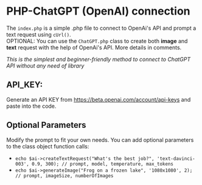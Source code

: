 # PHP-ChatGPT (OpenAI) connection
The `index.php` is a simple .php file to connect to OpenAi's API and prompt a text request using `cUrl()`. <br>
OPTIONAL: You can use the `ChatGPT.php` class to create both **image** and **text** request with the help of OpenAi's API. More details in comments. <br>

*This is the simplest and beginner-friendly method to connect to ChatGPT API without any need of library*

## API_KEY:
Generate an API KEY from https://beta.openai.com/account/api-keys and paste into the code.


## Optional Parameters
Modify the prompt to fit your own needs.
You can add optional parameters to the class object function calls: 
* `echo $ai->createTextRequest("What's the best job?", 'text-davinci-003', 0.9, 300); // prompt, model, temperature, max_tokens`
* `echo $ai->generateImage("Frog on a frozen lake", '1080x1080', 2); // prompt, imageSize, numberOfImages`
